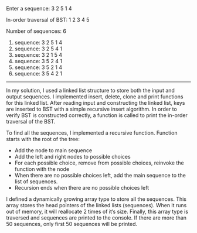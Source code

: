 Enter a sequence: 3 2 5 1 4

In-order traversal of BST: 1 2 3 4 5

Number of sequences: 6

1. sequence: 3 2 5 1 4
2. sequence: 3 2 5 4 1
3. sequence: 3 2 1 5 4
4. sequence: 3 5 2 4 1
5. sequence: 3 5 2 1 4
6. sequence: 3 5 4 2 1
 
--------------------------------
In my solution, I used a linked list structure to store both the input and output sequences. I implemented insert, delete, clone and print functions for this linked list. After reading input and constructing the linked list, keys are inserted to BST with a simple recursive insert algorithm.  In order to verify BST is constructed correctly, a function is called to print the in-order traversal of the BST.

To find all the sequences, I implemented a recursive function. Function starts with the root of the tree:
- Add the node to main sequence
- Add the left and right nodes to possible choices
- For each possible choice, remove from possible choices, reinvoke the function with the node
- When there are no possible choices left, add the main sequence to the list of sequences. 
- Recursion ends when there are no possible choices left

I defined a dynamically growing array type to store all the sequences. This array stores the head pointers of the linked lists (sequences). When it runs out of memory, it will reallocate 2 times of it’s size. Finally, this array type is traversed and sequences are printed to the console. If there are more than 50 sequences, only first 50 sequences will be printed.
